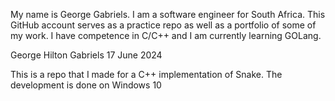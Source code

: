 My name is George Gabriels. I am a software engineer for South Africa. This GitHub account serves as a practice repo as well as a portfolio of some of my work. I have competence in C/C++ and I am currently learning GOLang.

George Hilton Gabriels
17 June 2024

This is a repo that I made for a C++ implementation of Snake. The development is done on Windows 10
